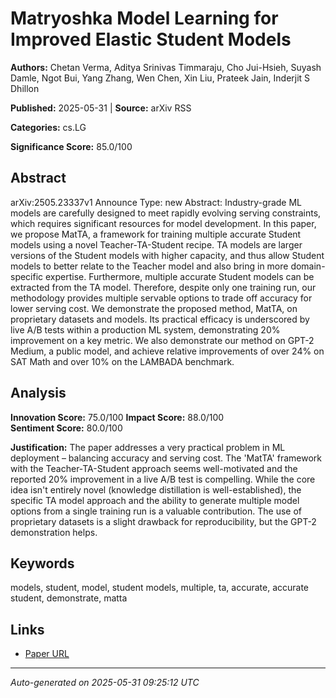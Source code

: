 # Matryoshka Model Learning for Improved Elastic Student Models

**Authors:** Chetan Verma, Aditya Srinivas Timmaraju, Cho Jui-Hsieh, Suyash Damle, Ngot Bui, Yang Zhang, Wen Chen, Xin Liu, Prateek Jain, Inderjit S Dhillon

**Published:** 2025-05-31 | **Source:** arXiv RSS

**Categories:** cs.LG

**Significance Score:** 85.0/100

## Abstract

arXiv:2505.23337v1 Announce Type: new 
Abstract: Industry-grade ML models are carefully designed to meet rapidly evolving serving constraints, which requires significant resources for model development. In this paper, we propose MatTA, a framework for training multiple accurate Student models using a novel Teacher-TA-Student recipe. TA models are larger versions of the Student models with higher capacity, and thus allow Student models to better relate to the Teacher model and also bring in more domain-specific expertise. Furthermore, multiple accurate Student models can be extracted from the TA model. Therefore, despite only one training run, our methodology provides multiple servable options to trade off accuracy for lower serving cost. We demonstrate the proposed method, MatTA, on proprietary datasets and models. Its practical efficacy is underscored by live A/B tests within a production ML system, demonstrating 20% improvement on a key metric. We also demonstrate our method on GPT-2 Medium, a public model, and achieve relative improvements of over 24% on SAT Math and over 10% on the LAMBADA benchmark.

## Analysis

**Innovation Score:** 75.0/100
**Impact Score:** 88.0/100  
**Sentiment Score:** 80.0/100

**Justification:** The paper addresses a very practical problem in ML deployment – balancing accuracy and serving cost. The 'MatTA' framework with the Teacher-TA-Student approach seems well-motivated and the reported 20% improvement in a live A/B test is compelling. While the core idea isn't entirely novel (knowledge distillation is well-established), the specific TA model approach and the ability to generate multiple model options from a single training run is a valuable contribution. The use of proprietary datasets is a slight drawback for reproducibility, but the GPT-2 demonstration helps.

## Keywords

models, student, model, student models, multiple, ta, accurate, accurate student, demonstrate, matta

## Links

- [Paper URL](https://arxiv.org/abs/2505.23337)

---
*Auto-generated on 2025-05-31 09:25:12 UTC*
